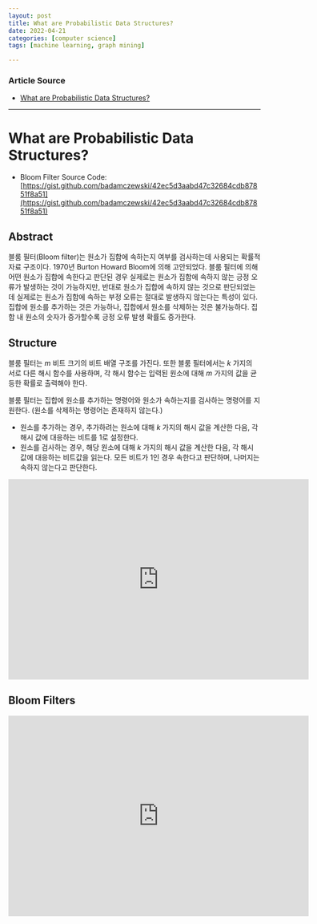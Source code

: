 ```yaml
---
layout: post
title: What are Probabilistic Data Structures?
date: 2022-04-21
categories: [computer science]
tags: [machine learning, graph mining]

---
```


### Article Source

* [What are Probabilistic Data Structures?](https://www.youtube.com/watch?v=-jiOPKt7avE)


---

# What are Probabilistic Data Structures?

* Bloom Filter Source Code: [https://gist.github.com/badamczewski/42ec5d3aabd47c32684cdb87851f8a51](https://gist.github.com/badamczewski/42ec5d3aabd47c32684cdb87851f8a51)



## Abstract

블룸 필터(Bloom filter)는 원소가 집합에 속하는지 여부를 검사하는데 사용되는 확률적 자료 구조이다. 1970년 Burton Howard Bloom에 의해 고안되었다. 블룸 필터에 의해 어떤 원소가 집합에 속한다고 판단된 경우 실제로는 원소가 집합에 속하지 않는 긍정 오류가 발생하는 것이 가능하지만, 반대로 원소가 집합에 속하지 않는 것으로 판단되었는데 실제로는 원소가 집합에 속하는 부정 오류는 절대로 발생하지 않는다는 특성이 있다. 집합에 원소를 추가하는 것은 가능하나, 집합에서 원소를 삭제하는 것은 불가능하다. 집합 내 원소의 숫자가 증가할수록 긍정 오류 발생 확률도 증가한다. 

## Structure

블룸 필터는 *m* 비트 크기의 비트 배열 구조를 가진다. 또한 블룸 필터에서는 *k* 가지의 서로 다른 해시 함수를 사용하며, 각 해시 함수는 입력된 원소에 대해 *m* 가지의 값을 균등한 확률로 출력해야 한다.

블룸 필터는 집합에 원소를 추가하는 명령어와 원소가 속하는지를 검사하는 명령어를 지원한다. (원소를 삭제하는 명령어는 존재하지 않는다.)

* 원소를 추가하는 경우, 추가하려는 원소에 대해 *k* 가지의 해시 값을 계산한 다음, 각 해시 값에 대응하는 비트를 1로 설정한다.
* 원소를 검사하는 경우, 해당 원소에 대해 *k* 가지의 해시 값을 계산한 다음, 각 해시 값에 대응하는 비트값을 읽는다. 모든 비트가 1인 경우 속한다고 판단하며, 나머지는 속하지 않는다고 판단한다.

<iframe width="600" height="400" src="https://www.youtube.com/embed/-jiOPKt7avE" title="YouTube video player" frameborder="0" allow="accelerometer; autoplay; clipboard-write; encrypted-media; gyroscope; picture-in-picture" allowfullscreen></iframe>


## Bloom Filters

<iframe width="600" height="400" src="https://www.youtube.com/embed/qBTdukbzc78" title="YouTube video player" frameborder="0" allow="accelerometer; autoplay; clipboard-write; encrypted-media; gyroscope; picture-in-picture" allowfullscreen></iframe>